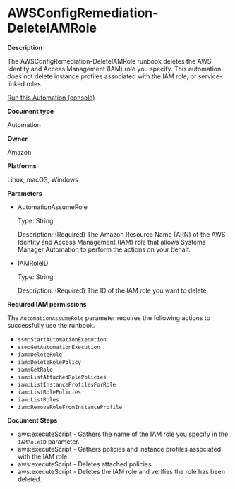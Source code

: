 # AWSConfigRemediation\-DeleteIAMRole<a name="automation-aws-delete-iam-role"></a>

**Description**

The AWSConfigRemediation\-DeleteIAMRole runbook deletes the AWS Identity and Access Management \(IAM\) role you specify\. This automation does not delete instance profiles associated with the IAM role, or service\-linked roles\.

[Run this Automation \(console\)](https://console.aws.amazon.com/systems-manager/automation/execute/AWSConfigRemediation-DeleteIAMRole)

**Document type**

Automation

**Owner**

Amazon

**Platforms**

Linux, macOS, Windows

**Parameters**
+ AutomationAssumeRole

  Type: String

  Description: \(Required\) The Amazon Resource Name \(ARN\) of the AWS Identity and Access Management \(IAM\) role that allows Systems Manager Automation to perform the actions on your behalf\.
+ IAMRoleID

  Type: String

  Description: \(Required\) The ID of the IAM role you want to delete\.

**Required IAM permissions**

The `AutomationAssumeRole` parameter requires the following actions to successfully use the runbook\.
+ `ssm:StartAutomationExecution`
+ `ssm:GetAutomationExecution`
+ `iam:DeleteRole`
+ `iam:DeleteRolePolicy`
+ `iam:GetRole`
+ `iam:ListAttachedRolePolicies`
+ `iam:ListInstanceProfilesForRole`
+ `iam:ListRolePolicies`
+ `iam:ListRoles`
+ `iam:RemoveRoleFromInstanceProfile`

**Document Steps**
+ aws:executeScript \- Gathers the name of the IAM role you specify in the `IAMRoleID` parameter\.
+ aws:executeScript \- Gathers policies and instance profiles associated with the IAM role\.
+ aws:executeScript \- Deletes attached policies\.
+ aws:executeScript \- Deletes the IAM role and verifies the role has been deleted\.